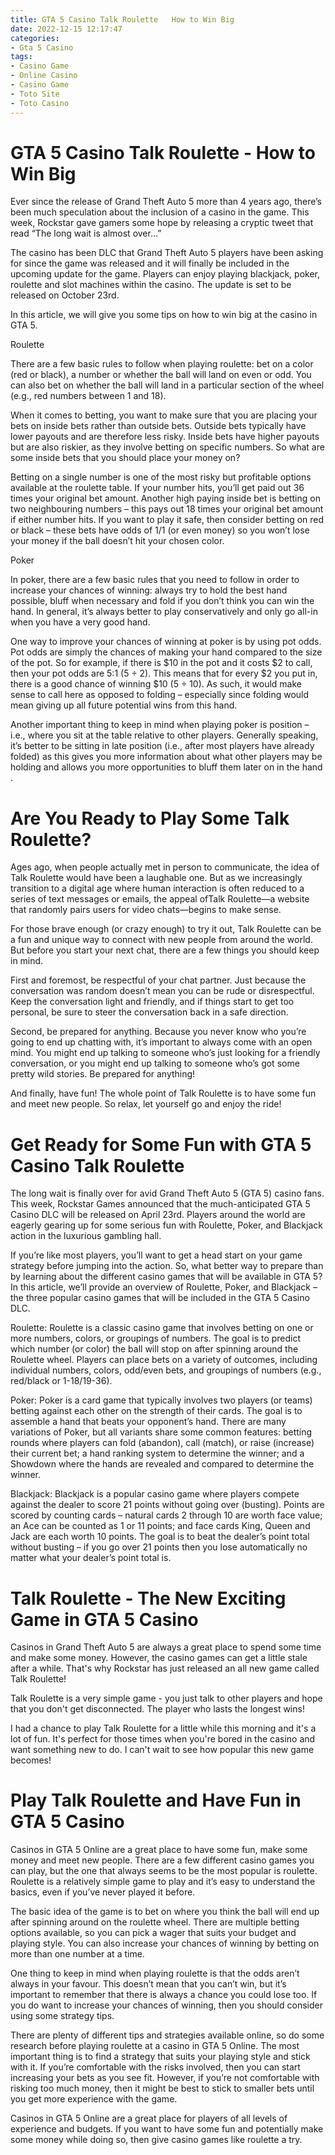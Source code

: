 ```yaml
---
title: GTA 5 Casino Talk Roulette   How to Win Big
date: 2022-12-15 12:17:47
categories:
- Gta 5 Casino
tags:
- Casino Game
- Online Casino
- Casino Game
- Toto Site
- Toto Casino
---
```



#  GTA 5 Casino Talk Roulette - How to Win Big

Ever since the release of Grand Theft Auto 5 more than 4 years ago, there’s been much speculation about the inclusion of a casino in the game. This week, Rockstar gave gamers some hope by releasing a cryptic tweet that read “The long wait is almost over…”

The casino has been DLC that Grand Theft Auto 5 players have been asking for since the game was released and it will finally be included in the upcoming update for the game. Players can enjoy playing blackjack, poker, roulette and slot machines within the casino. The update is set to be released on October 23rd.

In this article, we will give you some tips on how to win big at the casino in GTA 5.

Roulette

There are a few basic rules to follow when playing roulette: bet on a color (red or black), a number or whether the ball will land on even or odd. You can also bet on whether the ball will land in a particular section of the wheel (e.g., red numbers between 1 and 18).

When it comes to betting, you want to make sure that you are placing your bets on inside bets rather than outside bets. Outside bets typically have lower payouts and are therefore less risky. Inside bets have higher payouts but are also riskier, as they involve betting on specific numbers. So what are some inside bets that you should place your money on?

Betting on a single number is one of the most risky but profitable options available at the roulette table. If your number hits, you’ll get paid out 36 times your original bet amount. Another high paying inside bet is betting on two neighbouring numbers – this pays out 18 times your original bet amount if either number hits. If you want to play it safe, then consider betting on red or black – these bets have odds of 1/1 (or even money) so you won’t lose your money if the ball doesn’t hit your chosen color.

Poker

In poker, there are a few basic rules that you need to follow in order to increase your chances of winning: always try to hold the best hand possible, bluff when necessary and fold if you don’t think you can win the hand. In general, it’s always better to play conservatively and only go all-in when you have a very good hand.

One way to improve your chances of winning at poker is by using pot odds. Pot odds are simply the chances of making your hand compared to the size of the pot. So for example, if there is $10 in the pot and it costs $2 to call, then your pot odds are 5:1 (5 ÷ 2). This means that for every $2 you put in, there is a good chance of winning $10 (5 ÷ 10). As such, it would make sense to call here as opposed to folding – especially since folding would mean giving up all future potential wins from this hand.

Another important thing to keep in mind when playing poker is position – i.e., where you sit at the table relative to other players. Generally speaking, it’s better to be sitting in late position (i.e., after most players have already folded) as this gives you more information about what other players may be holding and allows you more opportunities to bluff them later on in the hand .

#  Are You Ready to Play Some Talk Roulette?

Ages ago, when people actually met in person to communicate, the idea of Talk Roulette would have been a laughable one. But as we increasingly transition to a digital age where human interaction is often reduced to a series of text messages or emails, the appeal ofTalk Roulette—a website that randomly pairs users for video chats—begins to make sense.

For those brave enough (or crazy enough) to try it out, Talk Roulette can be a fun and unique way to connect with new people from around the world. But before you start your next chat, there are a few things you should keep in mind.

First and foremost, be respectful of your chat partner. Just because the conversation was random doesn’t mean you can be rude or disrespectful. Keep the conversation light and friendly, and if things start to get too personal, be sure to steer the conversation back in a safe direction.

Second, be prepared for anything. Because you never know who you’re going to end up chatting with, it’s important to always come with an open mind. You might end up talking to someone who’s just looking for a friendly conversation, or you might end up talking to someone who’s got some pretty wild stories. Be prepared for anything!

And finally, have fun! The whole point of Talk Roulette is to have some fun and meet new people. So relax, let yourself go and enjoy the ride!

#  Get Ready for Some Fun with GTA 5 Casino Talk Roulette

The long wait is finally over for avid Grand Theft Auto 5 (GTA 5) casino fans. This week, Rockstar Games announced that the much-anticipated GTA 5 Casino DLC will be released on April 23rd. Players around the world are eagerly gearing up for some serious fun with Roulette, Poker, and Blackjack action in the luxurious gambling hall.

If you’re like most players, you’ll want to get a head start on your game strategy before jumping into the action. So, what better way to prepare than by learning about the different casino games that will be available in GTA 5? In this article, we’ll provide an overview of Roulette, Poker, and Blackjack – the three popular casino games that will be included in the GTA 5 Casino DLC.

Roulette: Roulette is a classic casino game that involves betting on one or more numbers, colors, or groupings of numbers. The goal is to predict which number (or color) the ball will stop on after spinning around the Roulette wheel. Players can place bets on a variety of outcomes, including individual numbers, colors, odd/even bets, and groupings of numbers (e.g., red/black or 1-18/19-36).

Poker: Poker is a card game that typically involves two players (or teams) betting against each other on the strength of their cards. The goal is to assemble a hand that beats your opponent’s hand. There are many variations of Poker, but all variants share some common features: betting rounds where players can fold (abandon), call (match), or raise (increase) their current bet; a hand ranking system to determine the winner; and a Showdown where the hands are revealed and compared to determine the winner.

Blackjack: Blackjack is a popular casino game where players compete against the dealer to score 21 points without going over (busting). Points are scored by counting cards – natural cards 2 through 10 are worth face value; an Ace can be counted as 1 or 11 points; and face cards King, Queen and Jack are each worth 10 points. The goal is to beat the dealer’s point total without busting – if you go over 21 points then you lose automatically no matter what your dealer’s point total is.

#  Talk Roulette - The New Exciting Game in GTA 5 Casino

Casinos in Grand Theft Auto 5 are always a great place to spend some time and make some money. However, the casino games can get a little stale after a while. That's why Rockstar has just released an all new game called Talk Roulette!

Talk Roulette is a very simple game - you just talk to other players and hope that you don't get disconnected. The player who lasts the longest wins!

I had a chance to play Talk Roulette for a little while this morning and it's a lot of fun. It's perfect for those times when you're bored in the casino and want something new to do. I can't wait to see how popular this new game becomes!

#  Play Talk Roulette and Have Fun in GTA 5 Casino

Casinos in GTA 5 Online are a great place to have some fun, make some money and meet new people. There are a few different casino games you can play, but the one that always seems to be the most popular is roulette. Roulette is a relatively simple game to play and it’s easy to understand the basics, even if you’ve never played it before.

The basic idea of the game is to bet on where you think the ball will end up after spinning around on the roulette wheel. There are multiple betting options available, so you can pick a wager that suits your budget and playing style. You can also increase your chances of winning by betting on more than one number at a time.

One thing to keep in mind when playing roulette is that the odds aren’t always in your favour. This doesn’t mean that you can’t win, but it’s important to remember that there is always a chance you could lose too. If you do want to increase your chances of winning, then you should consider using some strategy tips.

There are plenty of different tips and strategies available online, so do some research before playing roulette at a casino in GTA 5 Online. The most important thing is to find a strategy that suits your playing style and stick with it. If you’re comfortable with the risks involved, then you can start increasing your bets as you see fit. However, if you’re not comfortable with risking too much money, then it might be best to stick to smaller bets until you get more experience with the game.

Casinos in GTA 5 Online are a great place for players of all levels of experience and budgets. If you want to have some fun and potentially make some money while doing so, then give casino games like roulette a try.